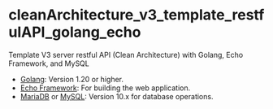 # cleanArchitecture_v3_template_restfulAPI_golang_echo
Template V3 server restful API (Clean Architecture) with Golang, Echo Framework, and MySQL

- [Golang](https://go.dev/): Version 1.20 or higher.
- [Echo Framework](https://echo.labstack.com/): For building the web application.
- [MariaDB](https://mariadb.org/download/) or [MySQL](https://www.mysql.com/downloads/): Version 10.x for database operations.
